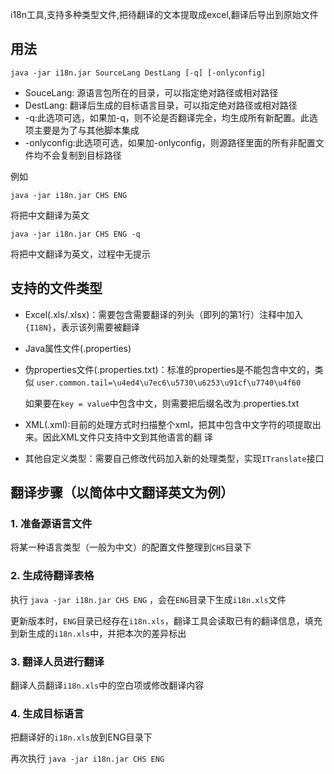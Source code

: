 i18n工具,支持多种类型文件,把待翻译的文本提取成excel,翻译后导出到原始文件

## 用法

	java -jar i18n.jar SourceLang DestLang [-q] [-onlyconfig]

- SouceLang: 源语言包所在的目录，可以指定绝对路径或相对路径
- DestLang: 翻译后生成的目标语言目录，可以指定绝对路径或相对路径
- -q:此选项可选，如果加-q，则不论是否翻译完全，均生成所有新配置。此选项主要是为了与其他脚本集成
- -onlyconfig:此选项可选，如果加-onlyconfig，则源路径里面的所有非配置文件均不会复制到目标路径

例如

    java -jar i18n.jar CHS ENG
将把中文翻译为英文

    java -jar i18n.jar CHS ENG -q
将把中文翻译为英文，过程中无提示

## 支持的文件类型

- Excel(.xls/.xlsx)：需要包含需要翻译的列头（即列的第1行）注释中加入`{I18N}`，表示该列需要被翻译
- Java属性文件(.properties)
- 伪properties文件(.properties.txt)：标准的properties是不能包含中文的，类似
	`user.common.tail=\u4ed4\u7ec6\u5730\u6253\u91cf\u7740\u4f60`
   
	如果要在`key = value`中包含中文，则需要把后缀名改为.properties.txt
 
- XML(.xml):目前的处理方式时扫描整个xml，把其中包含中文字符的项提取出来。因此XML文件只支持中文到其他语言的翻
译
- 其他自定义类型：需要自己修改代码加入新的处理类型，实现`ITranslate`接口

## 翻译步骤（以简体中文翻译英文为例）

### 1. 准备源语言文件
将某一种语言类型（一般为中文）的配置文件整理到`CHS`目录下

### 2. 生成待翻译表格
执行 `java -jar i18n.jar CHS ENG` ，会在`ENG`目录下生成`i18n.xls`文件

更新版本时，`ENG`目录已经存在`i18n.xls`，翻译工具会读取已有的翻译信息，填充到新生成的`i18n.xls`中，并把本次的差异标出

### 3. 翻译人员进行翻译
翻译人员翻译`i18n.xls`中的空白项或修改翻译内容

### 4. 生成目标语言
把翻译好的`i18n.xls`放到ENG目录下

再次执行 `java -jar i18n.jar CHS ENG`  

